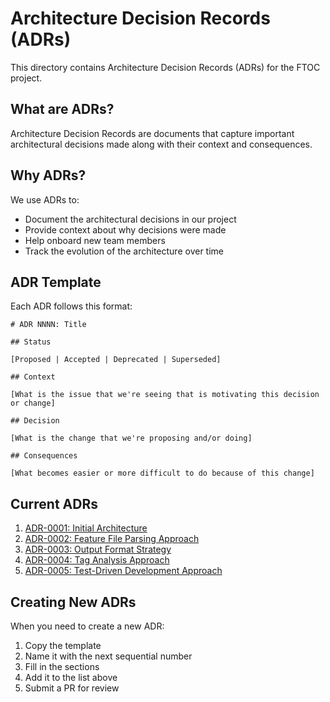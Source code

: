 # Architecture Decision Records (ADRs)

This directory contains Architecture Decision Records (ADRs) for the FTOC project.

## What are ADRs?

Architecture Decision Records are documents that capture important architectural decisions made along with their context and consequences.

## Why ADRs?

We use ADRs to:

- Document the architectural decisions in our project
- Provide context about why decisions were made
- Help onboard new team members
- Track the evolution of the architecture over time

## ADR Template

Each ADR follows this format:

```
# ADR NNNN: Title

## Status

[Proposed | Accepted | Deprecated | Superseded]

## Context

[What is the issue that we're seeing that is motivating this decision or change]

## Decision

[What is the change that we're proposing and/or doing]

## Consequences

[What becomes easier or more difficult to do because of this change]
```

## Current ADRs

1. [ADR-0001: Initial Architecture](0001-initial-architecture.md)
2. [ADR-0002: Feature File Parsing Approach](0002-feature-file-parsing.md)
3. [ADR-0003: Output Format Strategy](0003-output-formats.md)
4. [ADR-0004: Tag Analysis Approach](0004-tag-analysis.md)
5. [ADR-0005: Test-Driven Development Approach](0005-test-driven-development.md)

## Creating New ADRs

When you need to create a new ADR:

1. Copy the template
2. Name it with the next sequential number
3. Fill in the sections
4. Add it to the list above
5. Submit a PR for review
